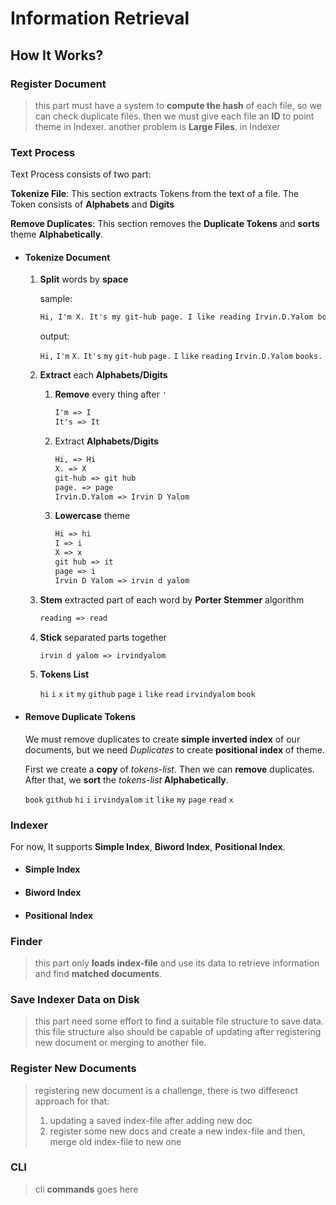 # Information Retrieval

## How It Works?

### Register Document

> this part must have a system to **compute the hash** of each file, so we can check duplicate files. then we must give each file an **ID** to point theme in Indexer. another problem is **Large Files**. in Indexer

### Text Process

Text Process consists of two part:

**Tokenize File**: This section extracts Tokens from the text of a file. The Token consists of **Alphabets** and **Digits**

**Remove Duplicates**: This section removes the **Duplicate Tokens** and **sorts** theme **Alphabetically**.

- #### Tokenize Document

    1. **Split** words by **space**

        sample:

        ```txt
        Hi, I'm X. It's my git-hub page. I like reading Irvin.D.Yalom books.
        ```

        output:

        `Hi,` `I'm` `X.` `It's` `my` `git-hub` `page.` `I` `like` `reading` `Irvin.D.Yalom` `books.`

    2. **Extract** each **Alphabets/Digits**

        1. **Remove** every thing after `'`

            ```txt
            I'm => I
            It's => It
            ```

        2. Extract **Alphabets/Digits**

            ```txt
            Hi, => Hi
            X. => X
            git-hub => git hub
            page. => page
            Irvin.D.Yalom => Irvin D Yalom
            ```

        3. **Lowercase** theme

            ```txt
            Hi => hi
            I => i
            X => x
            git hub => it
            page => i
            Irvin D Yalom => irvin d yalom
            ```

    3. **Stem** extracted part of each word by **Porter Stemmer** algorithm

        ```txt
        reading => read
        ```

    4. **Stick** separated parts together

        ```txt
        irvin d yalom => irvindyalom
        ```

    5. **Tokens List**

        `hi` `i` `x` `it` `my` `github` `page` `i` `like` `read` `irvindyalom` `book`

- #### Remove Duplicate Tokens

    We must remove duplicates to create **simple inverted index** of our documents, but we need *Duplicates* to create **positional index** of theme.

    First we create a **copy** of *tokens-list*. Then we can **remove** duplicates. After that, we **sort** the *tokens-list* **Alphabetically**.

    `book` `github` `hi` `i` `irvindyalom` `it` `like` `my` `page` `read` `x`

### Indexer

For now, It supports **Simple Index**, **Biword Index**, **Positional Index**.

- #### Simple Index

- #### Biword Index

- #### Positional Index

### Finder

> this part only **loads index-file** and use its data to retrieve information and find **matched documents**.

### Save Indexer Data on Disk

> this part need some effort to find a suitable file structure to save data. this file structure also should be capable of updating after registering new document or merging to another file.

### Register New Documents

> registering new document is a challenge, there is two differenct approach for that:
>
> 1. updating a saved index-file after adding new doc
> 2. register some new docs and create a new index-file and then, merge old index-file to new one

### CLI

> cli **commands** goes here
